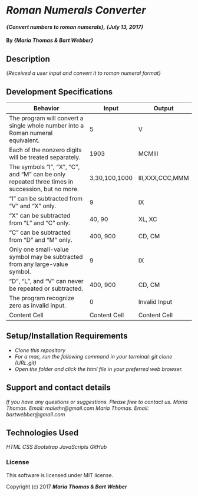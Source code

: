 # _Roman Numerals Converter_

#### _{Convert numbers to roman numerals}, {July 13, 2017}_

#### By _**{Maria Thomas & Bart Webber}**_

## Description

_{Received a user input and convert it to roman numeral format}_

## Development Specifications

| Behavior      | Input | Output |
| ------------- | ------------- | ------------- |
| The program will convert a single whole number into a Roman numeral equivalent.| 5  | V  |
| Each of the nonzero digits will be treated separately. | 1903  | MCMIII |
| The symbols “I”, “X”, “C”, and “M” can be only repeated three times in succession, but no more.  | 3,30,100,1000  | III,XXX,CCC,MMM  |         
| “I” can be subtracted from “V” and “X” only. | 9  | IX  |
| “X” can be subtracted from “L” and “C” only.  | 40, 90  | XL, XC  |
| “C” can be subtracted from “D” and “M” only.  | 400, 900 | CD, CM |
| Only one small-value symbol may be subtracted from any large-value symbol. | 9 | IX |
| “D”, “L”, and “V” can never be repeated or subtracted.  | 400, 900 | CD, CM |
| The program recognize zero as invalid input.  | 0 | Invalid Input |
| Content Cell  | Content Cell  | Content Cell  |


## Setup/Installation Requirements

* _Clone this repository_
* _For a mac, run the following command in your terminal:
git clone (URL.git)_
* _Open the folder and click the html file in your preferred web browser._

## Support and contact details

_If you have any questions or suggestions. Please free to contact us._
_Maria Thomas. Email: malethr@gmail.com_
_Maria Thomas. Email: bartwebber@gmail.com_

## Technologies Used

_HTML_
_CSS_
_Bootstrap_
_JavaScripts_
_GitHub_

### License

This software is licensed under MIT license.

Copyright (c) 2017 **_Maria Thomas & Bart Webber_**
